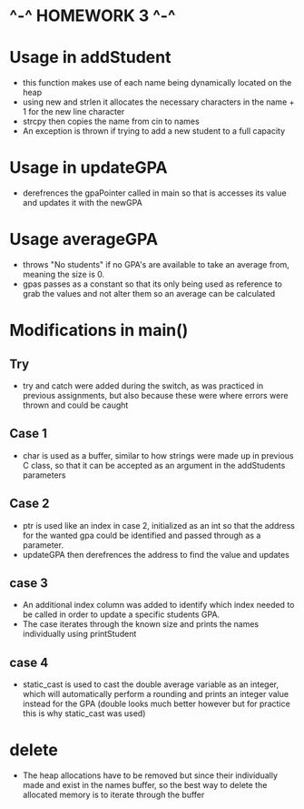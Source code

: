 # ^-^ HOMEWORK 3 ^-^

# Usage in addStudent
- this function makes use of each name being dynamically located on the heap
- using new and strlen it allocates the necessary characters in the name + 1 for the new line character
- strcpy then copies the name from cin to names
- An exception is thrown if trying to add a new student to a full capacity

# Usage in updateGPA
- derefrences the gpaPointer called in main so that is accesses its value and updates it with the newGPA

# Usage averageGPA
- throws "No students" if no GPA's are available to take an average from, meaning the size is 0.
- gpas passes as a constant so that its only being used as reference to grab the values and not alter them so an average can be calculated

# Modifications in main()

## Try 
- try and catch were added during the switch, as was practiced in previous assignments, but also because these were where errors were thrown and could be caught

## Case 1
- char is used as a buffer, similar to how strings were made up in previous C class, so that it can be accepted as an argument in the addStudents parameters

## Case 2
- ptr is used like an index in case 2, initialized as an int so that the address for the wanted gpa could be identified and passed through as a parameter.
- updateGPA then derefrences the address to find the value and updates

## case 3 
- An additional index column was added to identify which index needed to be called in order to update a specific students GPA. 
- The case iterates through the known size and prints the names individually using printStudent

## case 4 
- static_cast is used to cast the double average variable as an integer, which will automatically perform a rounding and prints an integer value instead for the GPA (double looks much better however but for practice this is why static_cast was used)

# delete
- The heap allocations have to be removed but since their individually made and exist in the names buffer, so the best way to delete the allocated memory is to iterate through the buffer
